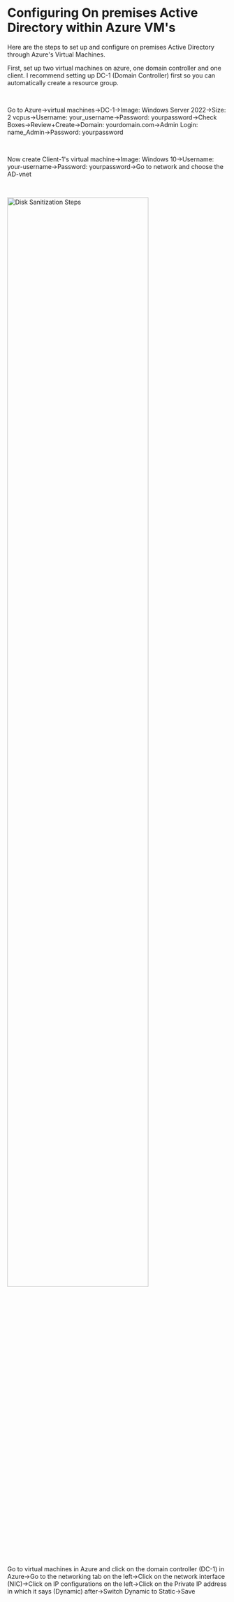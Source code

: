 # Configuring On premises Active Directory within Azure VM's

Here are the steps to set up and configure on premises Active Directory through Azure's Virtual Machines.
<br />
<p>
</p>
<p>
First, set up two virtual machines on azure, one domain controller and one client. I recommend setting up DC-1 (Domain Controller) first so you can automatically create a resource group.
</p>
<br />
<p>
</p>
<p>
Go to Azure->virtual machines->DC-1->Image: Windows Server 2022->Size: 2 vcpus->Username: your_username->Password: yourpassword->Check Boxes->Review+Create->Domain: yourdomain.com->Admin Login: name_Admin->Password: yourpassword
</p>
<br />
</p>
<p>
Now create Client-1's virtual machine->Image: Windows 10->Username: your-username->Password: yourpassword->Go to network and choose the AD-vnet
</p>
<br />
<p>
<img src="https://i.imgur.com/qLxKiL4.png" height="80%" width="80%" alt="Disk Sanitization Steps"/>
</p>
<p>
Go to virtual machines in Azure and click on the domain controller (DC-1) in Azure->Go to the networking tab on the left->Click on the network interface (NIC)->Click on IP configurations on the left->Click on the Private IP address in which it says (Dynamic) after->Switch Dynamic to Static->Save
</p>
<br />
